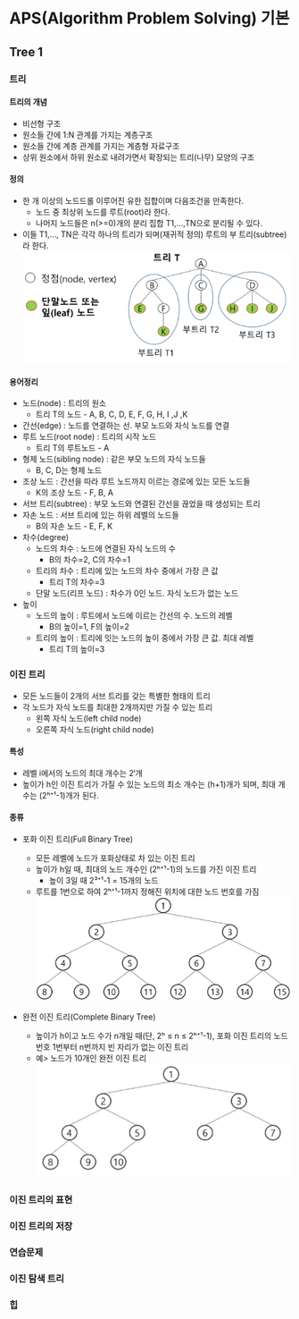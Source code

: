 ﻿# APS(Algorithm Problem Solving) 기본

## Tree 1

### 트리

#### 트리의 개념

- 비선형 구조
- 원소들 간에 1:N 관계를 가지는 계층구조
- 원소들 간에 계층 관계를 가지는 계층형 자료구조
- 상위 원소에서 하위 원소로 내려가면서 확장되는 트리(나무) 모양의 구조

#### 정의

- 한 개 이상의 노드드롤 이루어진 유한 집합이며 다음조건을 만족한다.
  - 노드 중 최상위 노드를 루트(root)라 한다.
  - 나머지 노드들은 n(>=0)개의 분리 집합 T1,...,TN으로 분리될 수 있다.
- 이들 T1,..., TN은 각각 하나의 트리가 되며(재귀적 정의) 루트의 부 트리(subtree)라 한다.
  ![트리 정의](Tree_1.png)

#### 용어정리

- 노드(node) : 트리의 원소
  - 트리 T의 노드 - A, B, C, D, E, F, G, H, I ,J ,K
- 간선(edge) : 노드를 연결하는 선. 부모 노드와 자식 노드를 연결
- 루트 노드(root node) : 트리의 시작 노드
  - 트리 T의 루트노드 - A
- 형제 노드(sibling node) : 같은 부모 노드의 자식 노드들
  - B, C, D는 형제 노드
- 조상 노드 : 간선을 따라 루트 노드까지 이르는 경로에 있는 모든 노드들
  - K의 조상 노드 - F, B, A
- 서브 트리(subtree) : 부모 노드와 연결된 간선을 끊었을 때 생성되는 트리
- 자손 노드 : 서브 트리에 있는 하위 레벨의 노드들
  - B의 자손 노드 - E, F, K
- 차수(degree)
  - 노드의 차수 : 노드에 연결된 자식 노드의 수
    - B의 차수=2, C의 차수=1
  - 트리의 차수 : 트리에 있는 노드의 차수 중에서 가장 큰 값
    - 트리 T의 차수=3
  - 단말 노드(리프 노드) : 차수가 0인 노드. 자식 노드가 없는 노드
- 높이
  - 노드의 높이 : 루트에서 노드에 이르는 간선의 수. 노드의 레벨
    - B의 높이=1, F의 높이=2
  - 트리의 높이 : 트리에 잇는 노드의 높이 중에서 가장 큰 값. 최대 레벨
    - 트리 T의 높이=3

### 이진 트리

- 모든 노드들이 2개의 서브 트리를 갖는 특별한 형태의 트리
- 각 노드가 자식 노드를 최대한 2개까지만 가질 수 있는 트리
  - 왼쪽 자식 노드(left child node)
  - 오른쪽 자식 노드(right child node)

#### 특성

- 레벨 i에서의 노드의 최대 개수는 2ⁱ개
- 높이가 h인 이진 트리가 가질 수 있는 노드의 최소 개수는 (h+1)개가 되며, 최대 개수는 (2ʰ⁺¹-1)개가 된다.

#### 종류

- 포화 이진 트리(Full Binary Tree)

  - 모든 레벨에 노드가 포화상태로 차 있는 이진 트리
  - 높이가 h일 때, 최대의 노드 개수인 (2ʰ⁺¹-1)의 노드를 가진 이진 트리
    - 높이 3일 때 2³⁺¹-1 = 15개의 노드
  - 루트를 1번으로 하여 2ʰ⁺¹-1까지 정해진 위치에 대한 노드 번호를 가짐
    ![FullBinaryTree](FullBinaryTree.png)

- 완전 이진 트리(Complete Binary Tree)
  - 높이가 h이고 노드 수가 n개일 때(단, 2ʰ ≤ n ≤ 2ʰ⁺¹-1), 포화 이진 트리의 노드 번호 1번부터 n번까지 빈 자리가 없는 이진 트리
  - 예> 노드가 10개인 완전 이진 트리
    ![Complete_Binary_Tree](CompleteBinaryTree.png)

### 이진 트리의 표현

### 이진 트리의 저장

### 연습문제

### 이진 탐색 트리

### 힙
